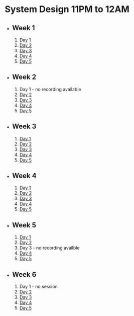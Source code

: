 # System Design 11PM to 12AM

- ## Week 1

   1. [Day 1](https://fb.watch/ormO5UwZJx/?mibextid=2JQ9oc)
   2. [Day 2](https://fb.watch/osIBPq-sv5/?mibextid=2JQ9oc)
   3. [Day 3](https://fb.watch/ouJD44WxCM/?mibextid=2JQ9oc)
   4. [Day 4](https://fb.watch/ovkIGf46hD/?mibextid=2JQ9oc)
   5. [Day 5](https://web.facebook.com/iCodeguru/videos/246496984849698)

- ## Week 2

   1. Day 1 - no recording available
   2. [Day 2](https://fb.watch/oCjcMip2Oq/?mibextid=2JQ9oc)
   3. [Day 3](https://fb.watch/oDezHAEZ8k/?mibextid=2JQ9oc)
   4. [Day 4](https://fb.watch/oFKRW46Bhh/?mibextid=2JQ9oc)
   5. [Day 5](https://fb.watch/oFSI6H079H/?mibextid=2JQ9oc)

- ## Week 3

   1. [Day 1](https://www.facebook.com/iCodeguru/videos/6915937728494224)
   2. [Day 2](https://www.facebook.com/watch/live/?ref=watch_permalink&v=1077500080186025)
   3. [Day 3](https://www.facebook.com/iCodeguru/videos/225725427221964)
   4. [Day 4](https://www.facebook.com/iCodeguru/videos/886747069644368)
   5. [Day 5](https://www.facebook.com/iCodeguru/videos/588554650073204)

- ## Week 4

   1. [Day 1](https://www.facebook.com/iCodeguru/videos/888738672493513)
   2. [Day 2](https://www.facebook.com/iCodeguru/videos/887574649359056)
   3. [Day 3](https://www.facebook.com/iCodeguru/videos/882647306652675)
   4. [Day 4](https://www.facebook.com/iCodeguru/videos/370688572285738)
   5. [Day 5](https://www.facebook.com/watch/live/?ref=watch_permalink&v=682558143702946)

- ## Week 5

   1. [Day 1](https://www.facebook.com/iCodeguru/videos/943037973973265)
   2. [Day 2](https://facebook.com/iCodeguru/videos/1038939430704653)
   3. Day 3 - no recording availble
   4. [Day 4](https://www.facebook.com/iCodeguru/videos/6925005130952917)
   5. [Day 5](https://www.facebook.com/iCodeguru/videos/705874404850070)

- ## Week 6

   1. Day 1 - no session
   2. [Day 2](https://www.facebook.com/iCodeguru/videos/3404829259739465)
   3. [Day 3](https://www.facebook.com/iCodeguru/videos/1419819082264013)
   4. [Day 4](https://www.facebook.com/iCodeguru/videos/1070769640658726)
   5. [Day 5]()

<!-- - ## Week 

   1. [Day 1]()
   2. [Day 2]()
   3. [Day 3]()
   4. [Day 4]()
   5. [Day 5]() -->